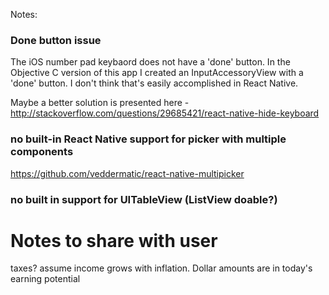 Notes:


### Done button issue
The iOS number pad keybaord does not have a 'done' button. In the Objective C
version of this app I created an InputAccessoryView with a 'done' button. I
don't think that's easily accomplished in React Native.

Maybe a better solution is presented here - http://stackoverflow.com/questions/29685421/react-native-hide-keyboard

### no built-in React Native support for picker with multiple components

https://github.com/veddermatic/react-native-multipicker

### no built in support for UITableView (ListView doable?)

# Notes to share with user

taxes? assume income grows with inflation. Dollar amounts are in today's earning potential
